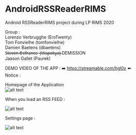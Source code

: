# AndroidRSSReaderRIMS
Android RSSReaderRIMS project during LP RIMS 2020


Group :  
Lorenzo Verbrugghe (EroTwenty)    
Tom Fonvielhe (tomfonvielhe)    
Damien Baetens  (dbaetens)    
S̶t̶e̶v̶e̶n̶ ̶D̶e̶f̶r̶a̶n̶c̶e̶ ̶ ̶(̶W̶a̶p̶o̶k̶y̶a̶)̶  DEMISSION    
Jaason Gallet (Paurek)    


DEMO VIDEO OF THE APP : ➡️ https://streamable.com/hgl0x ⬅️      
Notice :    

Homepage of the Application    
![alt text](https://i.imgur.com/M6ZIoK8.png)    

When you load an RSS FEED :    

![alt text](https://i.imgur.com/jIIzZXX.png)    

Settings page :    

![alt text](https://i.imgur.com/K4coVBY.png)    

